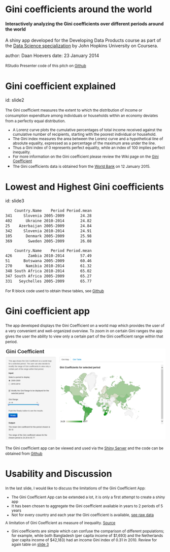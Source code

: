 Gini coefficients around the world
========================================================

#### Interactively analyzing the Gini coefficients over different periods around the world

A shiny app developed for the Developing Data Products course as part of the [Data Science specialization](https://www.coursera.org/specialization/jhudatascience/1?utm_medium=listingPage) by John Hopkins University on Coursera. 

author: Daan Hoevers
date: 23 January 2014

<small> RStudio Presenter code of this pitch on [Github](https://github.com/DaanHoevers/Developing_Data_Products_Pitch) </small>

Gini coefficient explained
========================================================
id: slide2

<small> The Gini coefficient measures the extent to which the distribution of income or consumption expenditure among individuals or households within an economy deviates from a perfectly equal distribution. 
* A Lorenz curve plots the cumulative percentages of total income received against the cumulative number of recipients, starting with the poorest individual or household. 
* The Gini index measures the area between the Lorenz curve and a hypothetical line of absolute equality, expressed as a percentage of the maximum area under the line. 
* Thus a Gini index of 0 represents perfect equality, while an index of 100 implies perfect inequality. 
* For more information on the Gini coefficient please review the Wiki page on the [Gini Coefficient](http://en.wikipedia.org/wiki/Gini_coefficient)
* The Gini coefficients data is obtained from the [World Bank](http://data.worldbank.org/indicator/SI.POV.GINI") on 12 January 2015.</small>


Lowest and Highest Gini coefficients
========================================================
id: slide3


```
    Country.Name    Period Period.mean
341     Slovenia 2005-2009       24.28
402      Ukraine 2010-2014       24.82
25    Azerbaijan 2005-2009       24.84
342     Slovenia 2010-2014       24.91
105      Denmark 2005-2009       25.98
369       Sweden 2005-2009       26.08
```

```
    Country.Name    Period Period.mean
426       Zambia 2010-2014       57.49
51      Botswana 2005-2009       60.46
270      Namibia 2010-2014       61.32
348 South Africa 2010-2014       65.02
347 South Africa 2005-2009       65.27
331   Seychelles 2005-2009       65.77
```
<small>For R block code used to obtain these tables, see [Github](https://github.com/DaanHoevers/Developing_Data_Products_Pitch)</small>

Gini coefficient app
========================================================
<small> The app developed displays the Gini Coefficient on a world map which provides the user of a very convenient and well-organized overview. To zoom in on certain Gini ranges the app gives the user the ability to view only a certain part of the Gini coefficient range within that period. 

![app image](Gini_App.PNG)

The Gini coefficient app can be viewed and used via the [Shiny Server](https://daanhoevers.shinyapps.io/Developing_Data_Products) and the code can be obtained from [Github](https://github.com/DaanHoevers/Developing_Data_Products)</small>

Usability and Discussion
========================================================
<small>In the last slide, I would like to discuss the limitations of the Gini Coefficient App:
* The Gini Coefficient App can be extended a lot, it is only a first attempt to create a shiny app
* It has been chosen to aggregate the Gini coefficient available in years to 2 periods of 5 years
* Not for every country and each year the Gini coefficient is available, [see raw data](#/slide2)

A limitation of Gini Coefficient as measure of inequality. [Source](http://en.wikipedia.org/wiki/Gini_coefficient#Limitations_of_Gini_coefficient)
* Gini coefficients are simple which can confuse the comparison of different populations; for example, while both Bangladesh (per capita income of $1,693) and the Netherlands (per capita income of $42,183) had an income Gini index of 0.31 in 2010. Review for again table on [slide 3](#/slide3)
